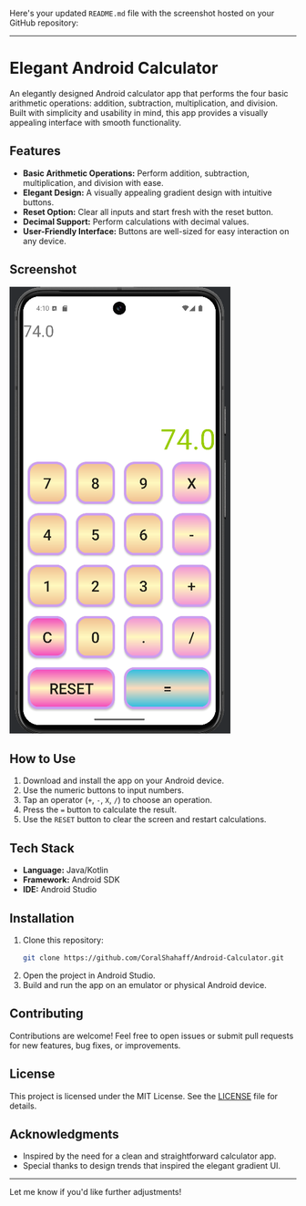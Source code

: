 Here's your updated `README.md` file with the screenshot hosted on your GitHub repository:

---

# Elegant Android Calculator


An elegantly designed Android calculator app that performs the four basic arithmetic operations: addition, subtraction, multiplication, and division. Built with simplicity and usability in mind, this app provides a visually appealing interface with smooth functionality.

## Features

- **Basic Arithmetic Operations:** Perform addition, subtraction, multiplication, and division with ease.
- **Elegant Design:** A visually appealing gradient design with intuitive buttons.
- **Reset Option:** Clear all inputs and start fresh with the reset button.
- **Decimal Support:** Perform calculations with decimal values.
- **User-Friendly Interface:** Buttons are well-sized for easy interaction on any device.

## Screenshot

![App Screenshot](https://github.com/CoralShahaff/Android-Calculator/raw/414dae5ea8c33e1a7629dc31abd814b55020002f/image.png)

## How to Use

1. Download and install the app on your Android device.
2. Use the numeric buttons to input numbers.
3. Tap an operator (`+`, `-`, `X`, `/`) to choose an operation.
4. Press the `=` button to calculate the result.
5. Use the `RESET` button to clear the screen and restart calculations.

## Tech Stack

- **Language:** Java/Kotlin
- **Framework:** Android SDK
- **IDE:** Android Studio

## Installation

1. Clone this repository:
   ```bash
   git clone https://github.com/CoralShahaff/Android-Calculator.git
   ```
2. Open the project in Android Studio.
3. Build and run the app on an emulator or physical Android device.

## Contributing

Contributions are welcome! Feel free to open issues or submit pull requests for new features, bug fixes, or improvements.

## License

This project is licensed under the MIT License. See the [LICENSE](LICENSE) file for details.

## Acknowledgments

- Inspired by the need for a clean and straightforward calculator app.
- Special thanks to design trends that inspired the elegant gradient UI.

---

Let me know if you'd like further adjustments!
